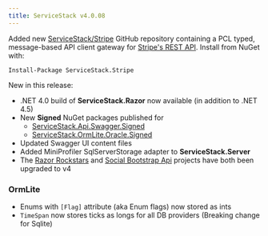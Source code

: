 ```yaml
---
title: ServiceStack v4.0.08
---
```


Added new [ServiceStack/Stripe](https://github.com/ServiceStack/Stripe) GitHub repository containing a PCL typed, message-based API client gateway for [Stripe's REST API](https://stripe.com/docs/api/). Install from NuGet with:

    Install-Package ServiceStack.Stripe

New in this release:

  - .NET 4.0 build of **ServiceStack.Razor** now available (in addition to .NET 4.5)
  - New **Signed** NuGet packages published for
    - [ServiceStack.Api.Swagger.Signed](https://www.nuget.org/packages/ServiceStack.Api.Swagger.Signed/)
    - [ServiceStack.OrmLite.Oracle.Signed](https://www.nuget.org/packages/ServiceStack.OrmLite.Oracle.Signed/)
  - Updated Swagger UI content files
  - Added MiniProfiler SqlServerStorage adapter to **ServiceStack.Server**
  - The [Razor Rockstars](https://github.com/ServiceStack/RazorRockstars/) and [Social Bootstrap Api](https://github.com/ServiceStack/SocialBootstrapApi/) projects have both been upgraded to v4

### OrmLite

  - Enums with `[Flag]` attribute (aka Enum flags) now stored as ints
  - `TimeSpan` now stores ticks as longs for all DB providers (Breaking change for Sqlite)
